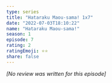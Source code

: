 ```yaml
---
type: series
title: "Hataraku Maou-sama! 1x7"
date: "2022-07-03T18:10:22"
name: "Hataraku Maou-sama!"
season: 1
episode: 7
rating: 2
ratingEmoji: ⭐️⭐️
share: false
---
```


*[No review was written for this episode]*
